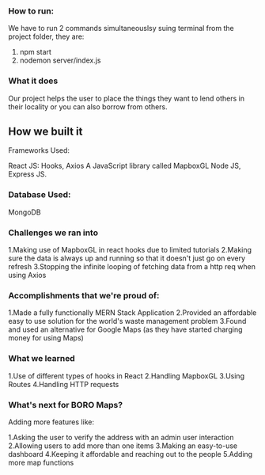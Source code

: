 ### How to run:

We have to run 2 commands simultaneouslsy suing terminal from the project folder, they are:
1. npm start 
2. nodemon server/index.js

### What it does

Our project helps the user to place the things they want to lend others in their locality or you can also borrow from others.

## How we built it

Frameworks Used:

React JS: Hooks, Axios
A JavaScript library called MapboxGL
Node JS, Express JS.


### Database Used:

MongoDB


### Challenges we ran into


1.Making use of MapboxGL in react hooks due to limited tutorials
2.Making sure the data is always up and running so that it doesn't just go on every refresh
3.Stopping the infinite looping of fetching data from a http req when using Axios


### Accomplishments that we're proud of:

1.Made a fully functionally MERN Stack Application
2.Provided an affordable easy to use solution for the world's waste management problem
3.Found and used an alternative for Google Maps (as they have started charging money for using Maps)


### What we learned

1.Use of different types of hooks in React
2.Handling MapboxGL
3.Using Routes
4.Handling HTTP requests


### What's next for BORO Maps?

Adding more features like:

1.Asking the user to verify the address with an admin user interaction
2.Allowing users to add more than one items
3.Making an easy-to-use dashboard
4.Keeping it affordable and reaching out to the people
5.Adding more map functions

